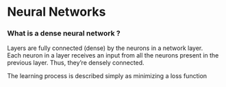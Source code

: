 # Neural Networks

### What is a dense neural network ?  
Layers are fully connected (dense) by the neurons in a network layer.  
Each neuron in a layer receives an input from all the neurons present in the previous layer. 
Thus, they’re densely connected.

The learning process is described simply as minimizing a loss function
